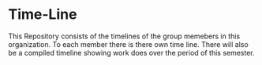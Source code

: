 # Time-Line
This Repository consists of the timelines of the group memebers in this organization.
To each member there is there own time line.
There will also be a compiled timeline showing work does over the period of this semester.
